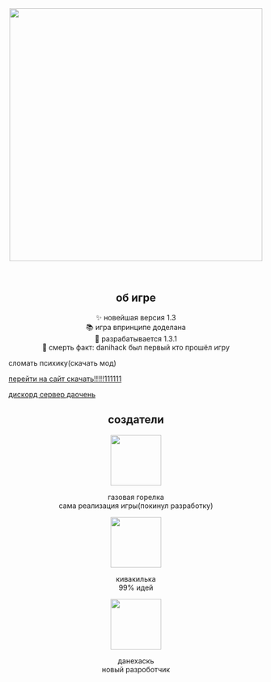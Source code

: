 <div align="center">
  <img height="500" src="https://i.ibb.co/5KH57ND/preview.png"  />
</div>

<p align="center"> <br>
<h2 align="center">об игре</h2>



<p align="center">✨ новейшая версия 1.3<br>📚 игра впринципе доделана<br>🎯 разрабатывается 1.3.1<br>🎲 смерть факт: danihack был первый кто прошёл игру</p>


<p align="left">сломать психику(скачать мод)</p>
<p><a href="https://kivedershitbalduvzaloshnikahtm.github.io/download.html">перейти на сайт скачать!!!!!111111</a></p>
<p><a href="https://discord.gg/w4xVDGsgBK">дискорд сервер даочень</a></p>



<h2 align="center">создатели</h2>



<div align="center">
  <img height="100" src="https://i.ibb.co/G5K0Fw2/doeimosrounded.png"  />
</div>



<p align="center">газовая горелка<br>сама реализация игры(покинул разработку)</p>



<div align="center">
  <img height="100" src="https://i.ibb.co/bQm9QGP/amongaseekrounded.png"  />
</div>



<p align="center">кивакилька<br>99% идей</p>



<div align="center">
  <img height="100" src="https://i.ibb.co/ryC15KM/danihack-newskin.png"/>
</div>



<p align="center">данехаскь<br>новый разроботчик</p>
